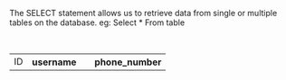 <p>
The SELECT statement allows us to retrieve data from single or multiple tables on the database.
eg: Select * From table
</p>
<br/>
<table>
<tr>
  <td>ID</td>
  <th>username</th>
  <td><th>phone_number</th></td>
</tr>
</table>
